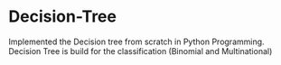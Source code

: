 # Decision-Tree
Implemented the Decision tree from scratch in Python Programming. Decision Tree is build for the classification (Binomial and Multinational)
